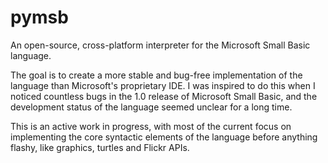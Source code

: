 # pymsb
An open-source, cross-platform interpreter for the Microsoft Small Basic language.  

The goal is to create a more stable and bug-free implementation of the language than Microsoft's proprietary IDE.  I was inspired to do this when I noticed countless bugs in the 1.0 release of Microsoft Small Basic, and the development status of the language seemed unclear for a long time.

This is an active work in progress, with most of the current focus on implementing the core syntactic elements of the language before anything flashy, like graphics, turtles and Flickr APIs.
